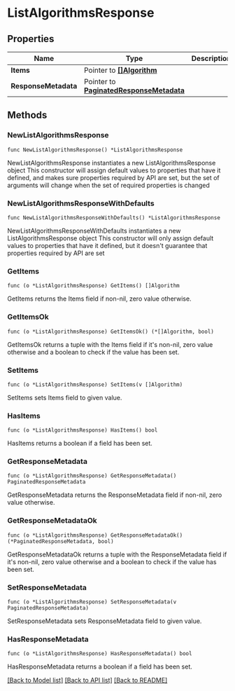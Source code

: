 # ListAlgorithmsResponse

## Properties

Name | Type | Description | Notes
------------ | ------------- | ------------- | -------------
**Items** | Pointer to [**[]Algorithm**](Algorithm.md) |  | [optional] 
**ResponseMetadata** | Pointer to [**PaginatedResponseMetadata**](PaginatedResponseMetadata.md) |  | [optional] 

## Methods

### NewListAlgorithmsResponse

`func NewListAlgorithmsResponse() *ListAlgorithmsResponse`

NewListAlgorithmsResponse instantiates a new ListAlgorithmsResponse object
This constructor will assign default values to properties that have it defined,
and makes sure properties required by API are set, but the set of arguments
will change when the set of required properties is changed

### NewListAlgorithmsResponseWithDefaults

`func NewListAlgorithmsResponseWithDefaults() *ListAlgorithmsResponse`

NewListAlgorithmsResponseWithDefaults instantiates a new ListAlgorithmsResponse object
This constructor will only assign default values to properties that have it defined,
but it doesn't guarantee that properties required by API are set

### GetItems

`func (o *ListAlgorithmsResponse) GetItems() []Algorithm`

GetItems returns the Items field if non-nil, zero value otherwise.

### GetItemsOk

`func (o *ListAlgorithmsResponse) GetItemsOk() (*[]Algorithm, bool)`

GetItemsOk returns a tuple with the Items field if it's non-nil, zero value otherwise
and a boolean to check if the value has been set.

### SetItems

`func (o *ListAlgorithmsResponse) SetItems(v []Algorithm)`

SetItems sets Items field to given value.

### HasItems

`func (o *ListAlgorithmsResponse) HasItems() bool`

HasItems returns a boolean if a field has been set.

### GetResponseMetadata

`func (o *ListAlgorithmsResponse) GetResponseMetadata() PaginatedResponseMetadata`

GetResponseMetadata returns the ResponseMetadata field if non-nil, zero value otherwise.

### GetResponseMetadataOk

`func (o *ListAlgorithmsResponse) GetResponseMetadataOk() (*PaginatedResponseMetadata, bool)`

GetResponseMetadataOk returns a tuple with the ResponseMetadata field if it's non-nil, zero value otherwise
and a boolean to check if the value has been set.

### SetResponseMetadata

`func (o *ListAlgorithmsResponse) SetResponseMetadata(v PaginatedResponseMetadata)`

SetResponseMetadata sets ResponseMetadata field to given value.

### HasResponseMetadata

`func (o *ListAlgorithmsResponse) HasResponseMetadata() bool`

HasResponseMetadata returns a boolean if a field has been set.


[[Back to Model list]](../README.md#documentation-for-models) [[Back to API list]](../README.md#documentation-for-api-endpoints) [[Back to README]](../README.md)


